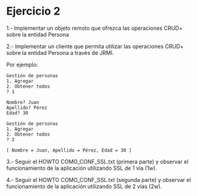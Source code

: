 Ejercicio 2
===========

1.- Implementar un objeto remoto que ofrezca las operaciones CRUD+ sobre la entidad Persona

2.- Implementar un cliente que permita utilizar las operaciones CRUD+ sobre la entidad Persona a través de JRMI.

Por ejemplo:
```
Gestión de personas
1. Agregar
2. Obtener todos
? 1

Nombre? Juan
Apellido? Pérez
Edad? 30
		
Gestión de personas
1. Agregar
2. Obtener todos
? 2

[ Nombre = Juan, Apellido = Pérez, Edad = 30 ]
```

3.- Seguir el HOWTO COMO_CONF_SSL.txt (primera parte) y observar el funcionamiento de la aplicación utilizando SSL de 1 vía (1w).


4.- Seguir el HOWTO COMO_CONF_SSL.txt (segunda parte) y observar el funcionamiento de la aplicación utilizando SSL de 2 vías (2w).
